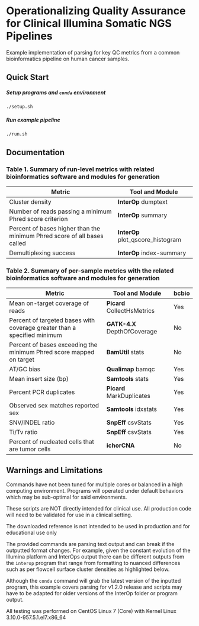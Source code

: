 
# Operationalizing Quality Assurance for Clinical Illumina Somatic NGS Pipelines

Example implementation of parsing for key QC metrics from a common 
bioinformatics pipeline on human cancer samples.

## Quick Start
##### Setup programs and `conda` environment
```./setup.sh```
##### Run example pipeline 
```./run.sh```

## Documentation
  
### Table 1. Summary of run-level metrics with related bioinformatics software and modules for generation

|Metric|Tool and Module|
|---|---|
|Cluster density|**InterOp** dumptext|
|Number of reads passing a minimum Phred score criterion|**InterOp** summary|
|Percent of bases higher than the minimum Phred score of all bases called|**InterOp** plot_qscore_histogram|
|Demultiplexing success|**InterOp** index-summary|

### Table 2. Summary of per-sample metrics with the related bioinformatics software and modules for generation

|Metric|Tool and Module|bcbio|
|---|---|---|
|Mean on-target coverage of reads|**Picard** CollectHsMetrics|Yes|
|Percent of targeted bases with coverage greater than a specified minimum|**GATK-4.X** DepthOfCoverage|No|
|Percent of bases exceeding the minimum Phred score mapped on target|**BamUtil** stats|No|
|AT/GC bias|**Qualimap** bamqc|Yes|
|Mean insert size (bp)|**Samtools** stats|Yes|
|Percent PCR duplicates|**Picard** MarkDuplicates|Yes|
|Observed sex matches reported sex|**Samtools** idxstats|Yes|
|SNV/INDEL ratio|**SnpEff** csvStats|Yes|
|Ti/Tv ratio|**SnpEff** csvStats|Yes|
|Percent of nucleated cells that are tumor cells|**ichorCNA**|No|

## Warnings and Limitations
Commands have not been tuned for multiple cores or balanced in a high 
computing environment. Programs will operated under default behaviors which 
may be sub-optimal for said environments. 

These scripts are NOT directly intended for clinical use. All 
production code will need to be validated for use in a clinical setting. 

The downloaded reference is not intended to be used in production and for 
educational use only

The provided commands are parsing text output and can break if the outputted 
format changes. For example, given the constant evolution of the Illumina 
platform and InterOps output there can be different outputs from the `interop` 
program that range from formatting to nuanced differences such as per flowcell
surface cluster densities as highlighted below.

Although the `conda` command will grab the latest version of the inputted program, 
this example covers parsing for v1.2.0 release and scripts may have to be 
adapted for older versions of the InterOp folder or program output.

All testing was performed on CentOS Linux 7 (Core) with Kernel Linux 
3.10.0-957.5.1.el7.x86_64
